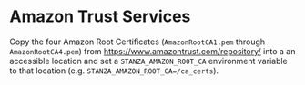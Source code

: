# Amazon Trust Services
Copy the four Amazon Root Certificates (`AmazonRootCA1.pem` through `AmazonRootCA4.pem`) from https://www.amazontrust.com/repository/ into a an accessible location and set a `STANZA_AMAZON_ROOT_CA` environment variable to that location (e.g. `STANZA_AMAZON_ROOT_CA=/ca_certs`).